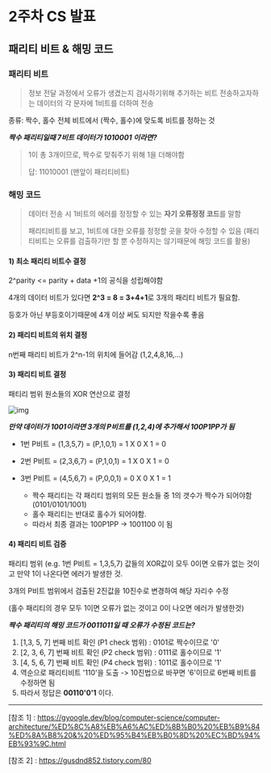 # 2주차 CS 발표

## 패리티 비트 & 해밍 코드

### 패리티 비트

> 정보 전달 과정에서 오류가 생겼는지 검사하기위해 추가하는 비트
> 전송하고자하는 데이터의 각 문자에 1비트를 더하여 전송

종류: 짝수, 홀수
전체 비트에서 (짝수, 홀수)에 맞도록 비트를 정하는 것 



***짝수 패리티일때 7비트 데이터가 1010001 이라면?***

>1이 총 3개이므로, 짝수로 맞춰주기 위해 1을 더해야함
> 
>답: 11010001 (맨앞이 패리티비트)



### 해밍 코드

> 데이터 전송 시 1비트의 에러를 정정할 수 있는 **자기 오류정정 코드**를 말함
>
> 패리티비트를 보고, 1비트에 대한 오류를 정정할 곳을 찾아 수정할 수 있음 (패리티비트는 오류를 검출하기만 할 뿐 수정하지는 않기때문에 해밍 코드를 활용)



#### 1) 최소 패리티 비트수 결정

2^parity <= parity + data +1의 공식을 성립해야함

4개의 데이터 비트가 있다면 **2^3 = 8 = 3+4+1**로 3개의 패리티 비트가 필요함. 

등호가 아닌 부등호이기때문에 4개 이상 써도 되지만 작을수록 좋음



#### 2) 패리티 비트의 위치 결정

n번째 패리티 비트가 2^n-1의 위치에 들어감 (1,2,4,8,16,...)



#### 3) 패리티 비트 결정

패티리 범위 원소들의 XOR 연산으로 결정

![img](https://mblogthumb-phinf.pstatic.net/MjAxNzEwMDlfMzMg/MDAxNTA3NTI1OTU1OTQx._v0GEsUX2MwcYSW6Vqzwpi2KDC3Yefrn-2IHhC8ECMsg.u5erUQF-XsjEXDxyg1csjgGDAijbLYNyKnvT-JMy__Eg.JPEG.ggggamang/gd.JPG?type=w800)

***만약 데이터가 1001이라면 3개의 P비트를 (1,2,4)에 추가해서 100P1PP가 됨***

- 1번 P비트 = (1,3,5,7) = (P,1,0,1) = 1 X 0 X 1 = 0

- 2번 P비트 = (2,3,6,7) = (P,1,0,1) = 1 X 0 X 1 = 0

- 3번 P비트 = (4,5,6,7) = (P,0,0,1) = 0 X 0 X 1 = 1

  - 짝수 패리티는 각 패리티 범위의 모든 원소들 중  1의 갯수가 짝수가 되어야함 (0101/0101/1001)
  - 홀수 패리티는 반대로 홀수가 되어야함. 
  - 따라서 최종 결과는 100P1PP -> 1001100  이 됨

  

#### 4) 패리티 비트 검증

패리티 범위 (e.g. 1번 P비트 = 1,3,5,7) 값들의 XOR값이 모두 0이면 오류가 없는 것이고 만약 1이 나온다면 에러가 발생한 것.

3개의 P비트 범위에서 검출된 2진값을 10진수로 변경하여 해당 자리수 수정

(홀수 패리티의 경우 모두 1이면 오류가 없는 것이고 0이 나오면 에러가 발생한것)



***짝수 패리티의 해밍 코드가 0011011일 때 오류가 수정된 코드는?***

1. [1,3, 5, 7] 번째 비트 확인 (P1 check 범위) : 0101로 짝수이므로 '0'
2. [2, 3, 6, 7] 번째 비트 확인 (P2 check 범위) : 0111로 홀수이므로 '1'
3. [4, 5, 6, 7] 번째 비트 확인 (P4 check 범위) : 1011로 홀수이므로 '1'
4. 역순으로 패리티비트 '110'을 도출 -> 10진법으로 바꾸면 '6'이므로 6번째 비트를 수정하면 됨
5. 따라서 정답은 **00110'0'1** 이다.




---
[참조 1] : <https://gyoogle.dev/blog/computer-science/computer-architecture/%ED%8C%A8%EB%A6%AC%ED%8B%B0%20%EB%B9%84%ED%8A%B8%20&%20%ED%95%B4%EB%B0%8D%20%EC%BD%94%EB%93%9C.html>

[참조 2] : <https://gusdnd852.tistory.com/80>


